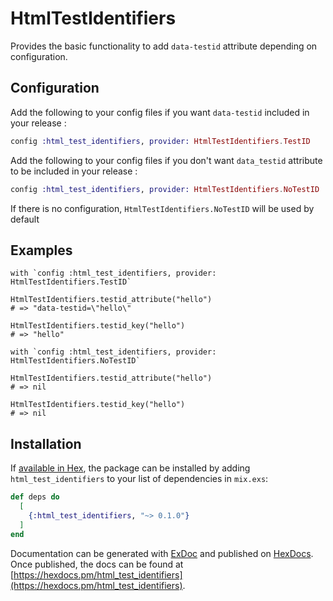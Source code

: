 # HtmlTestIdentifiers

Provides the basic functionality to add `data-testid` attribute depending on configuration.

## Configuration

Add the following to your config files if you want `data-testid` included in your release :

```elixir
config :html_test_identifiers, provider: HtmlTestIdentifiers.TestID
```

Add the following to your config files if you don't want `data_testid` attribute to be included in your release :

```elixir
config :html_test_identifiers, provider: HtmlTestIdentifiers.NoTestID
```

If there is no configuration, `HtmlTestIdentifiers.NoTestID` will be used by default

## Examples

    with `config :html_test_identifiers, provider: HtmlTestIdentifiers.TestID`

    HtmlTestIdentifiers.testid_attribute("hello")
    # => "data-testid=\"hello\"

    HtmlTestIdentifiers.testid_key("hello")
    # => "hello"

    with `config :html_test_identifiers, provider: HtmlTestIdentifiers.NoTestID`

    HtmlTestIdentifiers.testid_attribute("hello")
    # => nil

    HtmlTestIdentifiers.testid_key("hello")
    # => nil

## Installation

If [available in Hex](https://hex.pm/docs/publish), the package can be installed
by adding `html_test_identifiers` to your list of dependencies in `mix.exs`:

```elixir
def deps do
  [
    {:html_test_identifiers, "~> 0.1.0"}
  ]
end
```

Documentation can be generated with [ExDoc](https://github.com/elixir-lang/ex_doc)
and published on [HexDocs](https://hexdocs.pm). Once published, the docs can
be found at [https://hexdocs.pm/html_test_identifiers](https://hexdocs.pm/html_test_identifiers).
